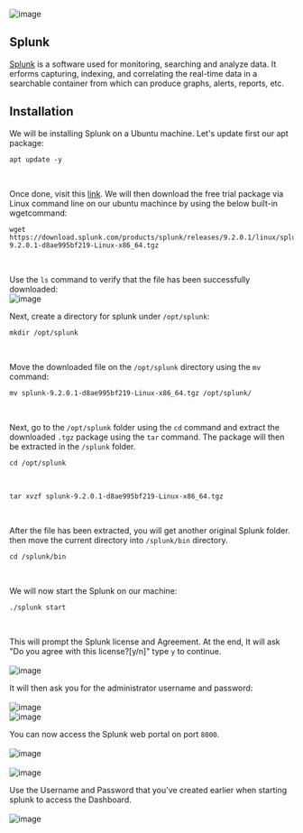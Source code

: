 ![image](https://splunk.github.io/splunk-add-on-for-github-audit-log-monitoring/static/splunk-logo.png)

## Splunk

[Splunk](https://www.splunk.com/) is a software used for monitoring, searching and analyze data. It erforms capturing, indexing, and correlating the real-time data in a searchable container from which can produce graphs, alerts, reports, etc.

## Installation

We will be installing Splunk on a Ubuntu machine. Let's update first our apt package:
<br>
```
apt update -y
```
<br>

Once done, visit this [link](https://www.splunk.com/en_us/download/splunk-enterprise.html?locale=en_us). We will then download the free trial package via Linux command line on our ubuntu machince by using the below built-in wgetcommand:
<br>
```
wget https://download.splunk.com/products/splunk/releases/9.2.0.1/linux/splunk-9.2.0.1-d8ae995bf219-Linux-x86_64.tgz
```
<br>

Use the ```ls``` command to verify that the file has been successfully downloaded:
<br>
![image](https://github.com/user-attachments/assets/536afeee-f126-49bd-9c1f-77aa47f44508)
<br>

Next, create a directory for splunk under ```/opt/splunk```:
<br>
```
mkdir /opt/splunk
```
<br>

Move the downloaded file on the ```/opt/splunk``` directory using the ```mv``` command:
<br>
```
mv splunk-9.2.0.1-d8ae995bf219-Linux-x86_64.tgz /opt/splunk/ 
```
<br>

Next, go to the ```/opt/splunk``` folder using the ```cd``` command and extract the downloaded ```.tgz``` package using the ```tar``` command. The package will then be extracted in the ```/splunk``` folder.
<br>
```
cd /opt/splunk
```
<br>

```
tar xvzf splunk-9.2.0.1-d8ae995bf219-Linux-x86_64.tgz
```
<br>

After the file has been extracted, you will get another original Splunk folder. then move the current directory into ```/splunk/bin``` directory.
<br>
```
cd /splunk/bin
```
<br>

We will now start the Splunk on our machine:
<br>
```
./splunk start
```
<br>

This will prompt the Splunk license and Agreement. At the end, It will ask "Do you agree with this license?[y/n]" type ```y``` to continue.
<br>
<br>
![image](https://github.com/user-attachments/assets/9fc8e829-f2c4-4d0d-a669-b236182c6655)
<br>

It will then ask you for the administrator username and password:
<br>
<br>
![image](https://github.com/user-attachments/assets/ee3420eb-d9d1-4b94-92f8-940c9f24d2af)
<br>
![image](https://github.com/user-attachments/assets/d38c3c03-856d-4415-832e-3db955c330ac)
<br>

You can now access the Splunk web portal on port ```8000```.
<br>
<br>
![image](https://github.com/user-attachments/assets/ba36e23a-f578-4125-9ff9-12bf61b6d3f4)
<br>
<br>
![image](https://github.com/user-attachments/assets/97271916-9841-4280-97f5-2d3a626074d7)
<br>

Use the Username and Password that you've created earlier when starting splunk to access the Dashboard.
<br>
<br>
![image](https://github.com/user-attachments/assets/902ff341-b73d-4860-aac1-27c58d1359be)
<br>





